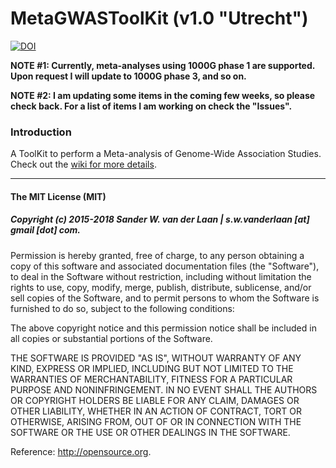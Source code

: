 MetaGWASToolKit (v1.0 "Utrecht")
============

[![DOI](https://zenodo.org/badge/75635714.svg)](https://zenodo.org/badge/latestdoi/75635714)

**NOTE #1: Currently, meta-analyses using 1000G phase 1 are supported. Upon request I will update to 1000G phase 3, and so on.**

**NOTE #2: I am updating some items in the coming few weeks, so please check back. For a list of items I am working on check the "Issues".**

### Introduction
A ToolKit to perform a Meta-analysis of Genome-Wide Association Studies. Check out the [wiki for more details](wiki). 


--------------

#### The MIT License (MIT)
##### Copyright (c) 2015-2018 Sander W. van der Laan | s.w.vanderlaan [at] gmail [dot] com.

Permission is hereby granted, free of charge, to any person obtaining a copy of this software and associated documentation files (the "Software"), to deal in the Software without restriction, including without limitation the rights to use, copy, modify, merge, publish, distribute, sublicense, and/or sell copies of the Software, and to permit persons to whom the Software is furnished to do so, subject to the following conditions:   

The above copyright notice and this permission notice shall be included in all copies or substantial portions of the Software.

THE SOFTWARE IS PROVIDED "AS IS", WITHOUT WARRANTY OF ANY KIND, EXPRESS OR IMPLIED, INCLUDING BUT NOT LIMITED TO THE WARRANTIES OF MERCHANTABILITY, FITNESS FOR A PARTICULAR PURPOSE AND NONINFRINGEMENT. IN NO EVENT SHALL THE AUTHORS OR COPYRIGHT HOLDERS BE LIABLE FOR ANY CLAIM, DAMAGES OR OTHER LIABILITY, WHETHER IN AN ACTION OF CONTRACT, TORT OR OTHERWISE, ARISING FROM, OUT OF OR IN CONNECTION WITH THE SOFTWARE OR THE USE OR OTHER DEALINGS IN THE SOFTWARE.

Reference: http://opensource.org.

